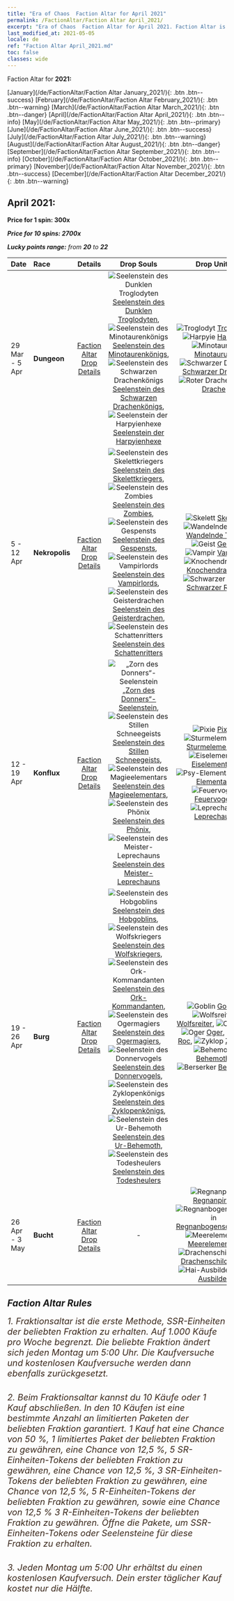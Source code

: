 ```yaml
---
title: "Era of Chaos  Faction Altar for April 2021"
permalink: /FactionAltar/Faction Altar April_2021/
excerpt: "Era of Chaos  Faction Altar for April 2021. Faction Altar is the primary method for obtaining SSR units from the popular faction. Limited to 1,000 purchases each week. The popular faction changes at 05:00 every Monday. Purchase attempts and free purchase attempts will also reset then."
last_modified_at: 2021-05-05
locale: de
ref: "Faction Altar April_2021.md"
toc: false
classes: wide
---
```


  Faction Altar for **2021:**

  [January](/de/FactionAltar/Faction Altar January_2021/){: .btn .btn--success} [February](/de/FactionAltar/Faction Altar February_2021/){: .btn .btn--warning} [March](/de/FactionAltar/Faction Altar March_2021/){: .btn .btn--danger} [April](/de/FactionAltar/Faction Altar April_2021/){: .btn .btn--info} [May](/de/FactionAltar/Faction Altar May_2021/){: .btn .btn--primary} [June](/de/FactionAltar/Faction Altar June_2021/){: .btn .btn--success} [July](/de/FactionAltar/Faction Altar July_2021/){: .btn .btn--warning} [August](/de/FactionAltar/Faction Altar August_2021/){: .btn .btn--danger} [September](/de/FactionAltar/Faction Altar September_2021/){: .btn .btn--info} [October](/de/FactionAltar/Faction Altar October_2021/){: .btn .btn--primary} [November](/de/FactionAltar/Faction Altar November_2021/){: .btn .btn--success} [December](/de/FactionAltar/Faction Altar December_2021/){: .btn .btn--warning} 

## April 2021:

  **Price for 1 spin: 300x** <i class="fas fa-gem"/>

  **Price for 10 spins: 2700x** <i class="fas fa-gem"/>

  **Lucky points range:** from **20** to **22**

  |    Date    |  Race  |  Details  |   Drop Souls   | Drop Units |
  |:-----------|:-------|:---------:|:--------------:|:----------:|
  | 29 Mar - 5 Apr | **Dungeon** | [Faction Altar Drop Details](/de/FactionAltar/DROP_107/) | ![Seelenstein des Dunklen Troglodyten](/images/u/tia_dongxueren.jpg) [Seelenstein des Dunklen Troglodyten](/ItemsDE/unt_328/), ![Seelenstein des Minotaurenkönigs](/images/u/tia_niutouguai.jpg) [Seelenstein des Minotaurenkönigs](/ItemsDE/unt_332/), ![Seelenstein des Schwarzen Drachenkönigs](/images/u/tia_heilong.jpg) [Seelenstein des Schwarzen Drachenkönigs](/ItemsDE/unt_334/), ![Seelenstein der Harpyienhexe](/images/u/tia_yingshenren.jpg) [Seelenstein der Harpyienhexe](/ItemsDE/unt_329/) | ![Troglodyt](/images/u/ti_dongxueren.jpg) [Troglodyt](/ItemsDE/unt_244/), ![Harpyie](/images/u/ti_yingshenren.jpg) [Harpyie](/ItemsDE/unt_245/), ![Minotaurus](/images/u/ti_niutouguai.jpg) [Minotaurus](/ItemsDE/unt_248/), ![Schwarzer Drache](/images/u/ti_heilong.jpg) [Schwarzer Drache](/ItemsDE/unt_250/), ![Roter Drache](/images/u/ti_chilong.jpg) [Roter Drache](/ItemsDE/unt_251/) | 
  | 5 - 12 Apr | **Nekropolis** | [Faction Altar Drop Details](/de/FactionAltar/DROP_104/) | ![Seelenstein des Skelettkriegers](/images/u/tia_kulouzhanshi.jpg) [Seelenstein des Skelettkriegers](/ItemsDE/unt_297/), ![Seelenstein des Zombies](/images/u/tia_jiangshi.jpg) [Seelenstein des Zombies](/ItemsDE/unt_298/), ![Seelenstein des Gespensts](/images/u/tia_youling.jpg) [Seelenstein des Gespensts](/ItemsDE/unt_299/), ![Seelenstein des Vampirlords](/images/u/tia_xixuegui.jpg) [Seelenstein des Vampirlords](/ItemsDE/unt_300/), ![Seelenstein des Geisterdrachen](/images/u/tia_gulong.jpg) [Seelenstein des Geisterdrachen](/ItemsDE/unt_303/), ![Seelenstein des Schattenritters](/images/u/tia_siwangqishi.jpg) [Seelenstein des Schattenritters](/ItemsDE/unt_302/) | ![Skelett](/images/u/ti_kulouzhanshi.jpg) [Skelett](/ItemsDE/unt_208/), ![Wandelnde Tote](/images/u/ti_jiangshi.jpg) [Wandelnde Tote](/ItemsDE/unt_209/), ![Geist](/images/u/ti_youling.jpg) [Geist](/ItemsDE/unt_210/), ![Vampir](/images/u/ti_xixuegui.jpg) [Vampir](/ItemsDE/unt_211/), ![Knochendrache](/images/u/ti_gulong.jpg) [Knochendrache](/ItemsDE/unt_214/), ![Schwarzer Ritter](/images/u/ti_siwangqishi.jpg) [Schwarzer Ritter](/ItemsDE/unt_213/) | 
  | 12 - 19 Apr | **Konflux** | [Faction Altar Drop Details](/de/FactionAltar/DROP_109/) | ![„Zorn des Donners“-Seelenstein](/images/u/tia_leiyuansu.jpg) [„Zorn des Donners“-Seelenstein](/ItemsDE/unt_344/), ![Seelenstein des Stillen Schneegeists](/images/u/tia_bingyuansu.jpg) [Seelenstein des Stillen Schneegeists](/ItemsDE/unt_345/), ![Seelenstein des Magieelementars](/images/u/tia_jingshenyuansu.jpg) [Seelenstein des Magieelementars](/ItemsDE/unt_347/), ![Seelenstein des Phönix](/images/u/tia_fenghuang.jpg) [Seelenstein des Phönix](/ItemsDE/unt_348/), ![Seelenstein des Meister-Leprechauns](/images/u/tia_conglinyaojing.jpg) [Seelenstein des Meister-Leprechauns](/ItemsDE/unt_349/) | ![Pixie](/images/u/ti_mofaxianling.jpg) [Pixie](/ItemsDE/unt_262/), ![Sturmelementar](/images/u/ti_leiyuansu2.jpg) [Sturmelementar](/ItemsDE/unt_263/), ![Eiselementar](/images/u/ti_bingyuansu2.jpg) [Eiselementar](/ItemsDE/unt_264/), ![Psy-Elementar](/images/u/ti_jingshenyuansu.jpg) [Psy-Elementar](/ItemsDE/unt_267/), ![Feuervogel](/images/u/ti_fenghuang.jpg) [Feuervogel](/ItemsDE/unt_268/), ![Leprechaun](/images/u/ti_conglinyaojing.jpg) [Leprechaun](/ItemsDE/unt_270/) | 
  | 19 - 26 Apr | **Burg** | [Faction Altar Drop Details](/de/FactionAltar/DROP_103/) | ![Seelenstein des Hobgoblins](/images/u/tia_shourenzhanshi.jpg) [Seelenstein des Hobgoblins](/ItemsDE/unt_305/), ![Seelenstein des Wolfskriegers](/images/u/tia_langqibing.jpg) [Seelenstein des Wolfskriegers](/ItemsDE/unt_306/), ![Seelenstein des Ork-Kommandanten](/images/u/tia_banshouren.jpg) [Seelenstein des Ork-Kommandanten](/ItemsDE/unt_307/), ![Seelenstein des Ogermagiers](/images/u/tia_shirenmo.jpg) [Seelenstein des Ogermagiers](/ItemsDE/unt_308/), ![Seelenstein des Donnervogels](/images/u/tia_leiniao.jpg) [Seelenstein des Donnervogels](/ItemsDE/unt_309/), ![Seelenstein des Zyklopenkönigs](/images/u/tia_duyanjuren.jpg) [Seelenstein des Zyklopenkönigs](/ItemsDE/unt_310/), ![Seelenstein des Ur-Behemoth](/images/u/tia_bimeng.jpg) [Seelenstein des Ur-Behemoth](/ItemsDE/unt_311/), ![Seelenstein des Todesheulers](/images/u/tia_kuangzhanshi.jpg) [Seelenstein des Todesheulers](/ItemsDE/unt_312/) | ![Goblin](/images/u/ti_shourenzhanshi.jpg) [Goblin](/ItemsDE/unt_217/), ![Wolfsreiter](/images/u/ti_langqibing.jpg) [Wolfsreiter](/ItemsDE/unt_218/), ![Ork](/images/u/ti_shourentoufushou.jpg) [Ork](/ItemsDE/unt_219/), ![Oger](/images/u/ti_shirenmo.jpg) [Oger](/ItemsDE/unt_220/), ![Roc](/images/u/ti_leiniao.jpg) [Roc](/ItemsDE/unt_221/), ![Zyklop](/images/u/ti_duyanjuren.jpg) [Zyklop](/ItemsDE/unt_222/), ![Behemoth](/images/u/ti_bimeng.jpg) [Behemoth](/ItemsDE/unt_223/), ![Berserker](/images/u/ti_kuangzhanshi.jpg) [Berserker](/ItemsDE/unt_224/) | 
  | 26 Apr - 3 May | **Bucht** | [Faction Altar Drop Details](/de/FactionAltar/DROP_112/) |  - | ![Regnanpirat](/images/u/ti_haidao.jpg) [Regnanpirat](/ItemsDE/unt_273/), ![Regnanbogenschützin](/images/u/ti_ruigenanushou.jpg) [Regnanbogenschützin](/ItemsDE/unt_274/), ![Meerelementar](/images/u/ti_haiyuansu.jpg) [Meerelementar](/ItemsDE/unt_275/), ![Drachenschildkröte](/images/u/ti_longgui.jpg) [Drachenschildkröte](/ItemsDE/unt_278/), ![Hai-Ausbilder](/images/u/ti_xunshashi.jpg) [Hai-Ausbilder](/ItemsDE/unt_281/) | 




## Faction Altar Rules

  <span style="color: #3c2a1e;font-size:20px">1. Fraktionsaltar ist die erste Methode, SSR-Einheiten der beliebten Fraktion zu erhalten. Auf 1.000 Käufe pro Woche begrenzt. Die beliebte Fraktion ändert sich jeden Montag um 5:00 Uhr. Die Kaufversuche und kostenlosen Kaufversuche werden dann ebenfalls zurückgesetzt.</span><br/>

<br/>  <span style="color: #3c2a1e;font-size:20px">2. Beim Fraktionsaltar kannst du 10 Käufe oder 1 Kauf abschließen. In den 10 Käufen ist eine bestimmte Anzahl an limitierten Paketen der beliebten Fraktion garantiert. 1 Kauf hat eine Chance von 50 %, 1 limitiertes Paket der beliebten Fraktion zu gewähren, eine Chance von 12,5 %, 5 SR-Einheiten-Tokens der beliebten Fraktion zu gewähren, eine Chance von 12,5 %, 3 SR-Einheiten-Tokens der beliebten Fraktion zu gewähren, eine Chance von 12,5 %, 5 R-Einheiten-Tokens der beliebten Fraktion zu gewähren, sowie eine Chance von 12,5 % 3 R-Einheiten-Tokens der beliebten Fraktion zu gewähren. Öffne die Pakete, um SSR-Einheiten-Tokens oder Seelensteine für diese Fraktion zu erhalten.</span>

<br/>  <span style="color: #3c2a1e;font-size:20px">3. Jeden Montag um 5:00 Uhr erhältst du einen kostenlosen Kaufversuch. Dein erster täglicher Kauf kostet nur die Hälfte.</span><br/>

<br/>
